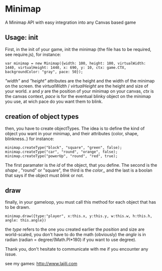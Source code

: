 Minimap
=======

A Minimap API with easy integration into any Canvas based game

Usage:
init
--------------
First, in the init of your game, init the minimap (the file has to be required, see require.js), for instance:

    var minimap = new Minimap({width: 100, height: 100, virtualWidth: 1440, virtualHeight: 1440, x: 690, y: 10, ctx: game.CTX, backgroundColor: "gray", pace: 50});

*"width"* and *"height"* attributes are the height and the width of the minimap on the screen. 
the *virtualWidth* / *virtualHeight* are the height and size of your world.
*x* and *y* are the position of your minimap on your canvas,
*ctx* is the canvas context,
*pace* is for the eventual blinky object on the minimap you use, at wich pace do you want them to blink.

creation of object types
--------------
then, you have to create objectTypes. The idea is to define the kind of object you want in your minimap, and their attributes (color, shape, blinkness..)
for instance:
    
    minimap.createType("block", "square", "green", false);
    minimap.createType("car", "round", "orange", false);
    minimap.createType("powerUp", "round", "red", true);
The first paramater is the *id* of the object, that you define. The second is the *shape* , "round" or "square", the third is the *color*,, and the last is a boolan that says if the object must *blink* or not.

draw
--------------
finally, in your gameloop, you must call this method for each object that has to be drawn.
    
    minimap.draw({type:"player", x:this.x, y:this.y, w:this.w, h:this.h, angle: this.angle})
the *type* refers to the one you created earlier
the *position* and size are world-scaled, you don't have to do the math (obviously)
the *angle* is in radian (radian = degree/(Math.PI*180) if you want to use degree).

Thank you, don't hesitate to communicate with me if you encounter any issue.

see my games: http://www.lajili.com
